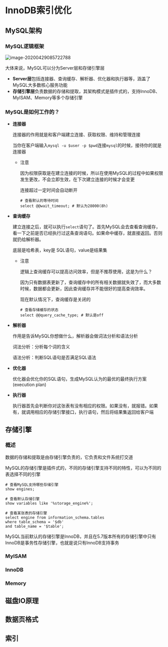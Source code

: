 # InnoDB索引优化

## MySQL架构

### MySQL逻辑框架

![image-20200429085722788](C:%5CUsers%5Cheihei%5CDesktop%5CTypora%5C%E5%AD%A6%E4%B9%A0%5C%E7%8E%8B%E9%81%93%5CMySQL%5Cimage-20200429085722788.png)

大体来说，MySQL可以分为Server层和存储引擎层

- **Server层**包括连接器、查询缓存、解析器、优化器和执行器等，涵盖了MySQL大多数核心服务功能
- **存储引擎层**负责数据的存储和提取，其架构模式是插件式的，支持InnoDB、MyISAM、Memory等多个存储引擎

### MySQL是如何工作的？

- **连接器**

  连接器的作用就是和客户端建立连接、获取权限、维持和管理连接

  当你在客户端输入`mysql -u $user -p $pwd`连接`mysql`的时候，接待你的就是连接器

  - 注意

    因为权限获取是在建立连接的时候，所以在使用MySQL的过程中如果权限发生更改，不会立即生效，在下次建立连接的时候才会变更

    连接超过一定时间会自动断开

    ```mysql
    # 查看默认的等待时间
    select @@wait_timeout; # 默认为28000(8h)
    ```

    

- **查询缓存**

  建立连接之后，就可以执行`select`语句了。首先MySQL会去查看查询缓存，看一下之前是否已经执行过这条查询语句。如果命中缓存，就直接返回。否则就扔给解析器。

  底层是哈希表，key是 SQL语句，value是结果集

  - 注意

    逻辑上查询缓存可以提高访问效率，但是不推荐使用，这是为什么？

    因为只有数据表更新了，查询缓存中的所有相关数据就失效了，而大多数时候，数据都会更新，因此查询缓存并不能很好的提高查询效率。

    现在默认情况下，查询缓存是关闭的

    ```mysql
    # 查看存储缓存的状态
    select @@query_cache_type; # 默认是off
    ```

    

- **解析器**

  作用是告诉MySQL你想做什么，解析器会做词法分析和语法分析

  词法分析：分析每个词的含义

  语法分析：判断SQL语句是否满足SQL语法

- **优化器**

  优化器会优化你的SQL语句，生成MySQL认为的最优的最终执行方案(execution plan)

- **执行器**

  执行器首先会判断你对这张表有没有相应的权限。如果没有，就报错。如果有，就调用相应的存储引擎接口，执行语句，然后将结果集返回给客户端

## 存储引擎

### 概述

数据的存储和提取是由存储引擎负责的，它负责和文件系统打交道

MySQL的存储引擎是插件式的，不同的存储引擎支持不同的特性，可以为不同的表选择不同的引擎

```mysql
# 查看MySQL支持哪些存储引擎
show engines;

# 查看默认存储引擎
show variables like '%storage_engine%';

# 查看某张表的存储引擎
select engine from information_schema.tables
where table_schema = '$db'
and table_name = '$table';
```

MySQL当前默认的存储引擎是InnoDB，并且在5.7版本所有的存储引擎中只有InnoDB是事务性存储引擎，也就是说只有InnoDB支持事务

### MyISAM



### InnoDB

### Memory



## 磁盘IO原理

## 数据页格式

## 索引


